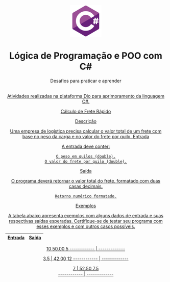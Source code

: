 
 
 <br/>
 <div align="center">
     <img src="./imgReadme/csharp-original.svg" alt="Logo" width="100" height="100" />
     <h1 align="center">Lógica de Programação e POO com C#</h1>
     <p align="center">Desafios para praticar e aprender</p>
 </div>
 
 <br/>
 
 <div align="center">
     <a href="https://github.com/crissmcoelho" target="_blank"> Atividades realizadas na plataforma Dio para aprimoramento da linguagem C#.


 
 Cálculo de Frete Rápido

 Descrição

Uma empresa de logística precisa calcular o valor total de um frete com base no peso da carga e no valor do frete por quilo.
Entrada

A entrada deve conter:

    O peso em quilos (double).
    O valor do frete por quilo (double).

Saída

O programa deverá retornar o valor total do frete, formatado com duas casas decimais.

    Retorno numérico formatado.

Exemplos

A tabela abaixo apresenta exemplos com alguns dados de entrada e suas respectivas saídas esperadas. Certifique-se de testar seu programa com esses exemplos e com outros casos possíveis.

Entrada      | Saída
------------ | ------------
10              50.00
5
------------ | -------------

3.5          |  42.00
12 
------------ | -------------

7            |  52.50
7.5  
------------ | -------------        


